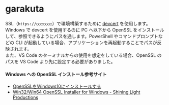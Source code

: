 # garakuta
SSL（`https://○○○○○○○`）で環境構築するために [devcert](https://www.npmjs.com/package/devcert) を使用します。  
Windows で devcert を使用するのに PC へ以下から OpenSSL をインストールして、参照できるようにパスを通します。PowerShell やコマンドプロンプトなどの CLI が起動している場合、アプリケーションを再起動することでパスが反映されます。  
また、VS Code のターミナルからの使用を想定をしている場合、OpenSSL のパスを VS Code より先に設定する必要がありました。  

#### Windows への OpenSSL インストール参考サイト

- [OpenSSLをWindows10にインストールする](https://blog.katsubemakito.net/articles/install-openssl-windows10)
- [Win32/Win64 OpenSSL Installer for Windows - Shining Light Productions](https://slproweb.com/products/Win32OpenSSL.html)